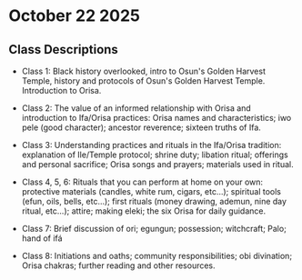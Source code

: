 # October 22 2025

## Class Descriptions

- Class 1: Black history overlooked, intro to Osun's Golden Harvest Temple, history and protocols of Osun's Golden Harvest Temple. Introduction to Orisa.

- Class 2: The value of an informed relationship with Orisa and introduction to Ifa/Orisa practices: Orisa names and characteristics; iwo pele (good character); ancestor reverence; sixteen truths of Ifa.

- Class 3: Understanding practices and rituals in the Ifa/Orisa tradition: explanation of Ile/Temple protocol; shrine duty; libation ritual; offerings and personal sacrifice; Orisa songs and prayers; materials used in ritual.

- Class 4, 5, 6: Rituals that you can perform at home on your own: protective materials (candles, white rum, cigars, etc...); spiritual tools (efun, oils, bells, etc...); first rituals (money drawing, ademun, nine day ritual, etc...); attire; making eleki; the six Orisa for daily guidance.

- Class 7: Brief discussion of ori; egungun; possession; witchcraft; Palo; hand of ifá

- Class 8: Initiations and oaths; community responsibilities; obi divination; Orisa chakras; further reading and other resources.
